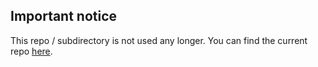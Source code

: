 ## Important notice
This repo / subdirectory is not used any longer.
You can find the current repo [here](https://github.com/camaraproject/Marketing).
